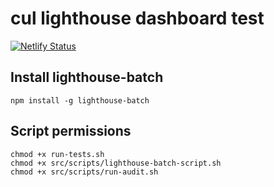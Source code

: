 # cul lighthouse dashboard test

[![Netlify Status](https://api.netlify.com/api/v1/badges/260580f8-e801-48d5-a6e7-13b46ae89211/deploy-status)](https://app.netlify.com/sites/em-accessibility-dash/deploys)

## Install lighthouse-batch

`npm install -g lighthouse-batch`

## Script permissions

```
chmod +x run-tests.sh
chmod +x src/scripts/lighthouse-batch-script.sh 
chmod +x src/scripts/run-audit.sh
```

